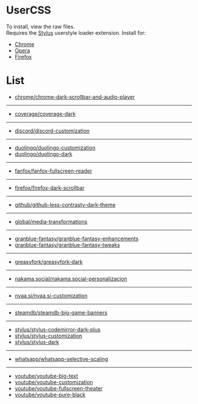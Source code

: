 # UserCSS

To install, view the raw files.  
Requires the [Stylus](https://github.com/openstyles/stylus#releases) userstyle loader extension. Install for:

- [Chrome](https://chrome.google.com/webstore/detail/stylus/clngdbkpkpeebahjckkjfobafhncgmne)
- [Opera](https://addons.opera.com/en/extensions/details/stylus/)
- [Firefox](https://addons.mozilla.org/en-US/firefox/addon/styl-us/)

# List

- [chrome/chrome-dark-scrollbar-and-audio-player](chrome/chrome-dark-scrollbar-and-audio-player)
<hr>

- [coverage/coverage-dark](coverage/coverage-dark)
<hr>

- [discord/discord-customization](discord/discord-customization)
<hr>

- [duolingo/duolingo-customization](duolingo/duolingo-customization)
- [duolingo/duolingo-dark](duolingo/duolingo-dark)
<hr>

- [fanfox/fanfox-fullscreen-reader](fanfox/fanfox-fullscreen-reader)
<hr>

- [firefox/firefox-dark-scrollbar](firefox/firefox-dark-scrollbar)
<hr>

- [github/github-less-contrasty-dark-theme](github/github-less-contrasty-dark-theme)
<hr>

- [global/media-transformations](global/media-transformations)
<hr>

- [granblue-fantasy/granblue-fantasy-enhancements](granblue-fantasy/granblue-fantasy-enhancements)
- [granblue-fantasy/granblue-fantasy-tweaks](granblue-fantasy/granblue-fantasy-tweaks)
<hr>

- [greasyfork/greasyfork-dark](greasyfork/greasyfork-dark)
<hr>

<!--
- [jira/jira-7-dark](jira/jira-7-dark) (requires filling up your Jira instance's URL manually)
<hr>
-->

- [nakama.social/nakama.social-personalizacion](nakama.social/nakama.social-personalizacion)
<hr>

- [nyaa.si/nyaa.si-customization](nyaa.si/nyaa.si-customization)
<hr>

- [steamdb/steamdb-big-game-banners](steamdb/steamdb-big-game-banners)
<hr>

- [stylus/stylus-codemirror-dark-plus](stylus/stylus-codemirror-dark-plus)
- [stylus/stylus-customization](stylus/stylus-customization)
- [stylus/stylus-dark](stylus/stylus-dark)
<hr>

- [whatsapp/whatsapp-selective-scaling](whatsapp/whatsapp-selective-scaling)
<hr>

- [youtube/youtube-big-text](youtube/youtube-big-text)
- [youtube/youtube-customization](youtube/youtube-customization)
- [youtube/youtube-fullscreen-theater](youtube/youtube-fullscreen-theater)
- [youtube/youtube-pure-black](youtube/youtube-pure-black)
